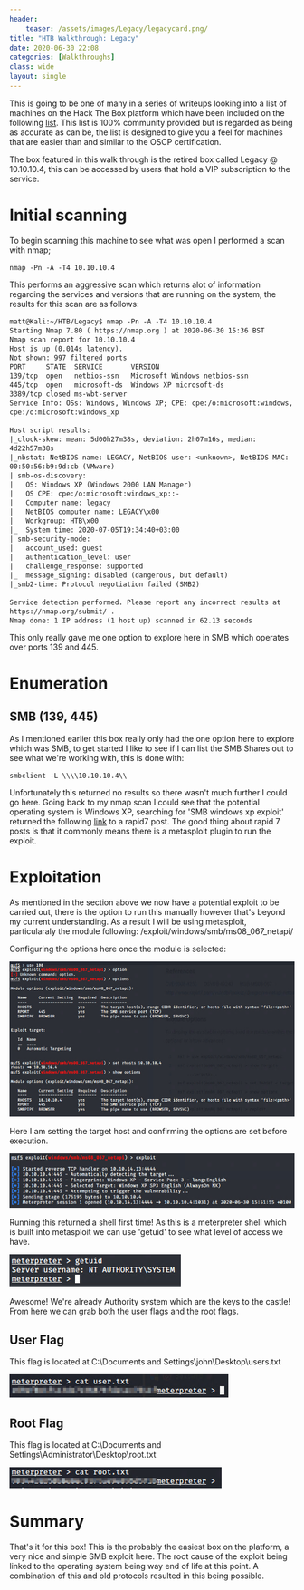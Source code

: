 ```yaml
---
header:
    teaser: /assets/images/Legacy/legacycard.png/
title: "HTB Walkthrough: Legacy"
date: 2020-06-30 22:08
categories: [Walkthroughs]
class: wide
layout: single
---
```


This is going to be one of many in a series of writeups looking into a list of machines on the Hack The Box platform which have been included on the following [list](https://docs.google.com/spreadsheets/u/1/d/1dwSMIAPIam0PuRBkCiDI88pU3yzrqqHkDtBngUHNCw8/htmlview#). This list is 100% community provided but is regarded as being as accurate as can be, the list is designed to give you a feel for machines that are easier than and similar to the OSCP certification. 

The box featured in this walk through is the retired box called Legacy @ 10.10.10.4, this can be accessed by users that hold a VIP subscription to the service.

# Initial scanning

To begin scanning this machine to see what was open I performed a scan with nmap;

    nmap -Pn -A -T4 10.10.10.4

This performs an aggressive scan which returns alot of information regarding the services and versions that are running on the system, the results for this scan are as follows:

    matt@Kali:~/HTB/Legacy$ nmap -Pn -A -T4 10.10.10.4
    Starting Nmap 7.80 ( https://nmap.org ) at 2020-06-30 15:36 BST
    Nmap scan report for 10.10.10.4
    Host is up (0.014s latency).
    Not shown: 997 filtered ports
    PORT     STATE  SERVICE       VERSION
    139/tcp  open   netbios-ssn   Microsoft Windows netbios-ssn
    445/tcp  open   microsoft-ds  Windows XP microsoft-ds
    3389/tcp closed ms-wbt-server
    Service Info: OSs: Windows, Windows XP; CPE: cpe:/o:microsoft:windows, cpe:/o:microsoft:windows_xp

    Host script results:
    |_clock-skew: mean: 5d00h27m38s, deviation: 2h07m16s, median: 4d22h57m38s
    |_nbstat: NetBIOS name: LEGACY, NetBIOS user: <unknown>, NetBIOS MAC: 00:50:56:b9:9d:cb (VMware)
    | smb-os-discovery: 
    |   OS: Windows XP (Windows 2000 LAN Manager)
    |   OS CPE: cpe:/o:microsoft:windows_xp::-
    |   Computer name: legacy
    |   NetBIOS computer name: LEGACY\x00
    |   Workgroup: HTB\x00
    |_  System time: 2020-07-05T19:34:40+03:00
    | smb-security-mode: 
    |   account_used: guest
    |   authentication_level: user
    |   challenge_response: supported
    |_  message_signing: disabled (dangerous, but default)
    |_smb2-time: Protocol negotiation failed (SMB2)

    Service detection performed. Please report any incorrect results at https://nmap.org/submit/ .
    Nmap done: 1 IP address (1 host up) scanned in 62.13 seconds

This only really gave me one option to explore here in SMB which operates over ports 139 and 445. 

# Enumeration

## SMB (139, 445)

As I mentioned earlier this box really only had the one option here to explore which was SMB, to get started I like to see if I can list the SMB Shares out to see what we're working with, this is done with:

    smbclient -L \\\\10.10.10.4\\

Unfortunately this returned no results so there wasn't much further I could go here. Going back to my nmap scan I could see that the potential operating system is Windows XP, searching for 'SMB windows xp exploit' returned the following [link](https://www.rapid7.com/db/modules/exploit/windows/smb/ms08_067_netapi) to a rapid7 post. The good thing about rapid 7 posts is that it commonly means there is a metasploit plugin to run the exploit.

# Exploitation

As mentioned in the section above we now have a potential exploit to be carried out, there is the option to run this manually however that's beyond my current understanding. As a result I will be using metasploit, particularaly the module following: /exploit/windows/smb/ms08_067_netapi/

Configuring the options here once the module is selected:

![msfconsoleoptions](/assets/images/Legacy/metasploitoptions.png)

Here I am setting the target host and confirming the options are set before execution. 

![msfexploitation](/assets/images/Legacy/exploit.png)

Running this returned a shell first time! As this is a meterpreter shell which is built into metasploit we can use 'getuid' to see what level of access we have.

![accesslevel](/assets/images/Legacy/accesslevel.png)

Awesome! We're already Authority system which are the keys to the castle! From here we can grab both the user flags and the root flags.

## User Flag

This flag is located at C:\Documents and Settings\john\Desktop\users.txt

![userflag](/assets/images/Legacy/userflag.png)

## Root Flag

This flag is located at C:\Documents and Settings\Administrator\Desktop\root.txt

![rootflag](/assets/images/Legacy/rootflag.png)

# Summary

That's it for this box! This is the probably the easiest box on the platform, a very nice and simple SMB exploit here. The root cause of the exploit being linked to the operating system being way end of life at this point. A combination of this and old protocols resulted in this being possible.